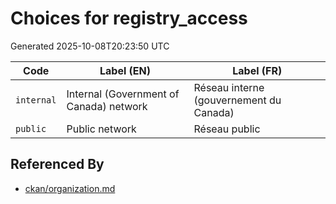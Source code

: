 # Choices for registry_access

Generated 2025-10-08T20:23:50 UTC

| Code | Label (EN) | Label (FR) |
|------|------------|------------|
| `internal` | Internal (Government of Canada) network | Réseau interne (gouvernement du Canada) |
| `public` | Public network | Réseau public |


## Referenced By

- [ckan/organization.md](../ckan/organization.md)
